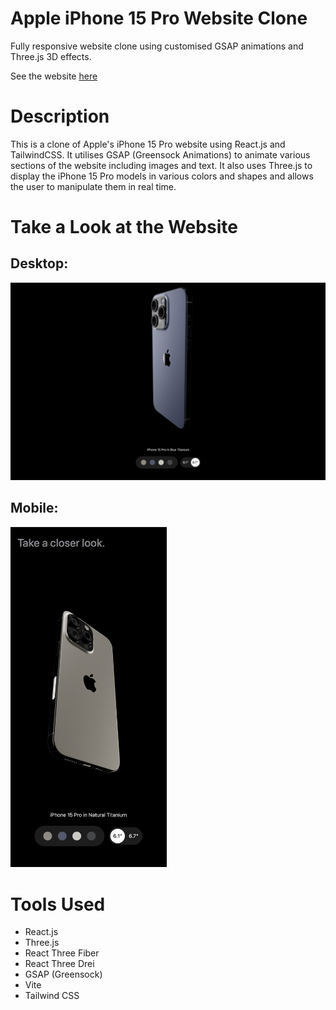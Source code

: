 # Apple iPhone 15 Pro Website Clone

Fully responsive website clone using customised GSAP animations and Three.js 3D effects. 

See the website [here](https://bright-gelato-d9b778.netlify.app)

# Description
This is a clone of Apple's iPhone 15 Pro website using React.js and TailwindCSS. It utilises GSAP (Greensock Animations) to animate various sections of the website including images and text. It also uses Three.js to display the iPhone 15 Pro models in various colors and shapes and allows the user to manipulate them in real time.

# Take a Look at the Website

## Desktop:

<kbd>
<img src="readme-images/desktop-image.png" />
</kbd>

## Mobile:

<kbd>
<img src="readme-images/mobile-image.png" width="250"/>
</kbd>

# Tools Used
* React.js
* Three.js
* React Three Fiber
* React Three Drei
* GSAP (Greensock)
* Vite
* Tailwind CSS
